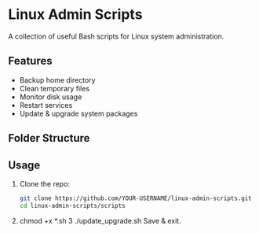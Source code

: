 # Linux Admin Scripts

A collection of useful Bash scripts for Linux system administration.

## Features
- Backup home directory
- Clean temporary files
- Monitor disk usage
- Restart services
- Update & upgrade system packages

## Folder Structure

## Usage
1. Clone the repo:
   ```bash
   git clone https://github.com/YOUR-USERNAME/linux-admin-scripts.git
   cd linux-admin-scripts/scripts
2. chmod +x *.sh
3 ./update_upgrade.sh
Save & exit.


